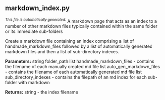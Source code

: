 ## markdown_index.py
<sup><i>This file is automatically generated.</i></sup>
A markdown page that acts as an index to a number of other markdown files typically contained within the 
same folder or its immediate sub-folders

Create a markdown file containing an index comprising a list of handmade_markdown_files
followed by a list of automatically generated markdown files and then a list of sub-directory indexes.

__Parameters:__
        string folder_path
list handmade_markdown_files - contains the filename of each manually created md file
list auto_gen_markdown_files - contains the filename of each automatically generated md file
list sub_directory_indexes - contains the filepath of an md index for each sub-folder with markdown

__Returns:__ string - the index filename

